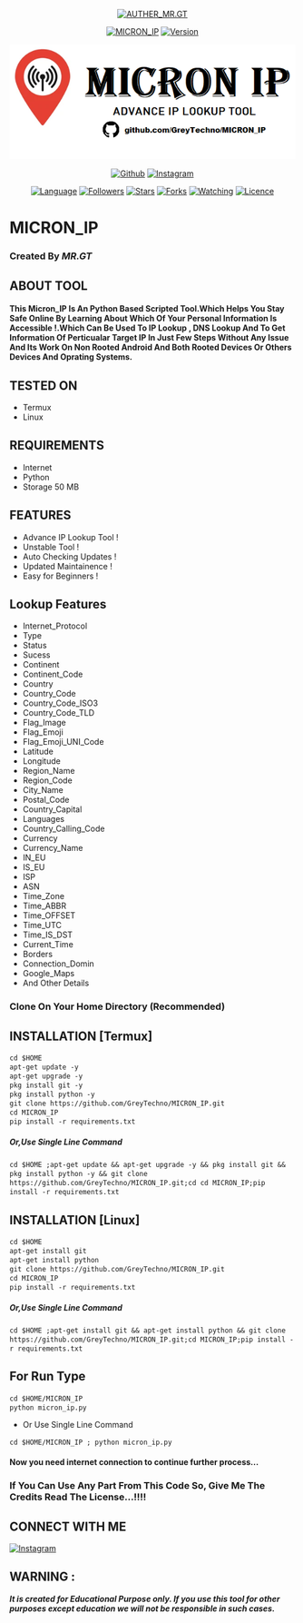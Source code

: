 <p align="center">
<a href="https://tinyurl.com/4zubxzet"><img title="AUTHER_MR.GT" src="https://img.shields.io/badge/Auther-MR.GT-SCRIPT?colorA=%23ff8100&colorB=%23017e40&colorC=%23ff0000&style=for-the-badge"></a>
</p>
<p align="center">
<a href="https://tinyurl.com/4zubxzet"><img title="MICRON_IP" src="https://img.shields.io/badge/Tool-MICRON_IP-green.svg"></a>
<a href="https://tinyurl.com/4zubxzet"><img title="Version" src="https://img.shields.io/badge/Version-0.1-green.svg?style=flat-square"></a>
</p>

<p align="center">
<a href="https://github.com/GreyTechno/MICRON_IP"><img title="MICRON_IP" src="https://github.com/GreyTechno/MICRON_IP/blob/main/Images/micron_ip.png"></a>
</p>
<p align="center">
<a href="https://github.com/GreyTechno/"><img title="Github" src="https://img.shields.io/badge/GITHUB-GreyTechno-brightgreen?style=for-the-badge&logo=github"></a>
<a href="https://www.instagram.com/grey_techno/"><img title="Instagram" src="https://img.shields.io/badge/INSTAGRAM-grey_techno-red?style=for-the-badge&logo=Instagram"></a>
</p>
<p align="center">
<a href="https://www.python.org/"><img title="Language" src="https://img.shields.io/badge/Made%20In-Python-1f425f.svg?v=103"></a>
<a href="https://github.com/GreyTechno/"><img title="Followers" src="https://img.shields.io/github/followers/GreyTechno?color=blue&style=flat-square"></a>
<a href="https://github.com/GreyTechno/MICRON_IP"><img title="Stars" src="https://img.shields.io/github/stars/GreyTechno/MICRON_IP?color=red&style=flat-square"></a>
<a href="https://github.com/GreyTechno/MICRON_IP"><img title="Forks" src="https://img.shields.io/github/forks/GreyTechno/MICRON_IP?color=red&style=flat-square"></a>
<a href="https://github.com/GreyTechno/MICRON_IP"><img title="Watching" src="https://img.shields.io/github/watchers/GreyTechno/MICRON_IP?label=Watchers&color=blue&style=flat-square"></a>
<a href="https://github.com/GreyTechno/MICRON_IP/blob/main/LICENSE"><img title="Licence" src="https://img.shields.io/badge/License-GNU-blue.svg"></a>
</p>

# MICRON_IP
### Created By ***MR.GT***


## ABOUT TOOL
#### This Micron_IP Is An Python Based Scripted Tool.Which Helps You Stay Safe Online By Learning About Which Of Your Personal Information Is Accessible !.Which Can Be Used To IP Lookup , DNS Lookup And To Get Information Of Perticualar Target IP In Just Few Steps Without Any Issue And Its Work On Non Rooted Android And Both Rooted Devices Or Others Devices And Oprating Systems.

## TESTED ON

* Termux
* Linux

## REQUIREMENTS

* Internet
* Python
* Storage 50 MB

## FEATURES

* Advance IP Lookup Tool !
* Unstable Tool !
* Auto Checking Updates !
* Updated Maintainence !
* Easy for Beginners !

## Lookup Features

* Internet_Protocol
* Type
* Status
* Sucess
* Continent
* Continent_Code
* Country
* Country_Code
* Country_Code_ISO3
* Country_Code_TLD
* Flag_Image
* Flag_Emoji
* Flag_Emoji_UNI_Code
* Latitude
* Longitude
* Region_Name
* Region_Code
* City_Name
* Postal_Code
* Country_Capital
* Languages
* Country_Calling_Code
* Currency
* Currency_Name
* IN_EU
* IS_EU
* ISP
* ASN
* Time_Zone
* Time_ABBR
* Time_OFFSET
* Time_UTC
* Time_IS_DST
* Current_Time
* Borders
* Connection_Domin
* Google_Maps
* And Other Details

### Clone On Your Home Directory (Recommended)

## INSTALLATION [Termux]
```
cd $HOME
apt-get update -y
apt-get upgrade -y
pkg install git -y
pkg install python -y
git clone https://github.com/GreyTechno/MICRON_IP.git
cd MICRON_IP
pip install -r requirements.txt
```
##### Or,Use Single Line Command
```
cd $HOME ;apt-get update && apt-get upgrade -y && pkg install git && pkg install python -y && git clone https://github.com/GreyTechno/MICRON_IP.git;cd cd MICRON_IP;pip install -r requirements.txt
```
## INSTALLATION [Linux]
```
cd $HOME
apt-get install git
apt-get install python
git clone https://github.com/GreyTechno/MICRON_IP.git
cd MICRON_IP
pip install -r requirements.txt
```
##### Or,Use Single Line Command
```
cd $HOME ;apt-get install git && apt-get install python && git clone https://github.com/GreyTechno/MICRON_IP.git;cd MICRON_IP;pip install -r requirements.txt
```
## For Run Type
```
cd $HOME/MICRON_IP
python micron_ip.py
```
* Or Use Single Line Command
```
cd $HOME/MICRON_IP ; python micron_ip.py
```


#### Now you need internet connection to continue further process...

### If You Can Use Any Part From This Code So, Give Me The Credits Read The License...!!!!

## CONNECT WITH ME

<a href="https://www.instagram.com/grey_techno/"><img title="Instagram" src="https://img.shields.io/badge/INSTAGRAM-grey_techno-red?style=for-the-badge&logo=Instagram"></a>

## WARNING : 
***It is created for Educational Purpose only. If you use this tool for other purposes except education we will not be responsible in such cases.***
 
